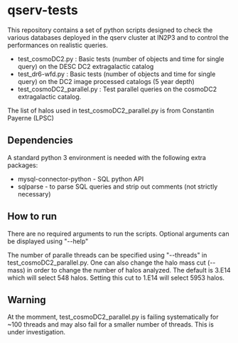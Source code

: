 # qserv-tests
This repository contains a set of python scripts designed to check the various
databases deployed in the qserv cluster at IN2P3 and to control the performances 
on realistic queries. 

- test_cosmoDC2.py : Basic tests (number of objects and time for single query) on the DESC DC2 extragalactic catalog
- test_dr6-wfd.py : Basic tests (number of objects and time for single query) on the DC2 image processed catalogs (5 year depth)
- test_cosmoDC2_parallel.py : Test parallel queries on the cosmoDC2 extragalactic catalog. 

The list of halos used in test_cosmoDC2_parallel.py is from Constantin Payerne (LPSC)

## Dependencies
A standard python 3 environment is needed with the following extra packages:
- mysql-connector-python - SQL python API
- sqlparse - to parse SQL queries and strip out comments (not strictly necessary)

## How to run
There are no required arguments to run the scripts. Optional arguments can be displayed using "--help"

The number of paralle threads can be specified using "--threads" in test_cosmoDC2_parallel.py. One can also change
the halo mass cut (--mass) in order to change the number of halos analyzed. The default is 3.E14 which will select
548 halos. Setting this cut to 1.E14 will select 5953 halos.

## Warning
At the momment, test_cosmoDC2_parallel.py is failing systematically for ~100 threads and may also fail for a smaller
number of threads. This is under investigation. 